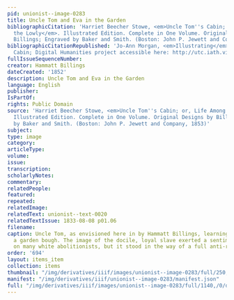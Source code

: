 ```yaml
---
pid: unionist--image-0283
title: Uncle Tom and Eva in the Garden
bibliographicCitation: 'Harriet Beecher Stowe, <em>Uncle Tom''s Cabin; or, Life Among
  the Lowly</em>. Illustrated Edition. Complete in One Volume. Original Designs by
  Billings; Engraved by Baker and Smith. (Boston: John P. Jewett and Company, 1853)'
bibliographicCitationRepublished: 'Jo-Ann Morgan, <em>Illustrating</em> Uncle Tom''s
  Cabin; Digital Humanities project accessible here: http://utc.iath.virginia.edu/interpret/exhibits/morgan/morgan.html'
fullIssueSequenceNumber: 
creator: Hammatt Billings
dateCreated: '1852'
description: Uncle Tom and Eva in the Garden
language: English
publisher: 
IsPartOf: 
rights: Public Domain
source: 'Harriet Beecher Stowe, <em>Uncle Tom''s Cabin; or, Life Among the Lowly</em>.
  Illustrated Edition. Complete in One Volume. Original Designs by Billings; Engraved
  by Baker and Smith. (Boston: John P. Jewett and Company, 1853)'
subject: 
type: image
category: 
articleType: 
volume: 
issue: 
transcription: 
scholarlyNotes: 
commentary: 
relatedPeople: 
featured: 
repeated: 
relatedImage: 
relatedText: unionist--text-0020
relatedTextIssue: 1833-08-08 p01.06
filename: 
caption: Uncle Tom, as envisioned here in by Hammatt Billings, learning from Eva in
  a garden bough. The image of the docile, loyal slave exerted a sentimental pull
  on many white abolitionists, but it stood in the way of a full anti-racist politics.
order: '694'
layout: items_item
collection: items
thumbnail: "/img/derivatives/iiif/images/unionist--image-0283/full/250,/0/default.jpg"
manifest: "/img/derivatives/iiif/unionist--image-0283/manifest.json"
full: "/img/derivatives/iiif/images/unionist--image-0283/full/1140,/0/default.jpg"
---
```


